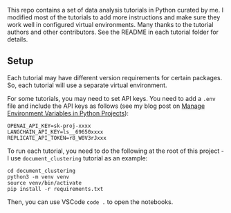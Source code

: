 This repo contains a set of data analysis tutorials in Python curated by me. I modified most of the tutorials to add more instructions and make sure they work well in configured virtual environments. Many thanks to the tutorial authors and other contributors. See the README in each tutorial folder for details.  

## Setup

Each tutorial may have different version requirements for certain packages. So, each tutorial will use a separate virtual environment. 

For some tutorials, you may need to set API keys. You need to add a `.env` file and include the API keys as follows (see my blog post on [Manage Environment Variables in Python Projects](https://harrywang.me/env)):

```
OPENAI_API_KEY=sk-proj-xxxx
LANGCHAIN_API_KEY=ls__69650xxxx
REPLICATE_API_TOKEN=r8_W0V3rJxxx
```

To run each tutorial, you need to do the following at the root of this project - I use `document_clustering` tutorial as an example:

```
cd document_clustering
python3 -m venv venv
source venv/bin/activate
pip install -r requirements.txt
```

Then, you can use VSCode `code .` to open the notebooks.
